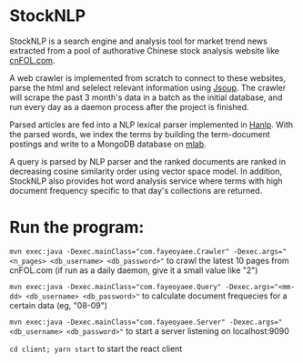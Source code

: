 # StockNLP

StockNLP is a search engine and analysis tool for market trend news extracted from a pool of authorative Chinese stock analysis website like [cnFOL.com](http://sc.stock.cnfol.com/ggzixun/). 

A web crawler is implemented from scratch to connect to these websites, parse the html and selelect relevant information using [Jsoup](https://jsoup.org/). The crawler will scrape the past 3 month's data in a batch as the initial database, and run every day as a daemon process after the project is finished.

Parsed articles are fed into a NLP lexical parser implemented in [Hanlp](https://github.com/hankcs/HanLP). With the parsed words, we index the terms by building the term-document postings and write to a MongoDB database on [mlab](https://www.mlab.com/company/).

A query is parsed by NLP parser and the ranked documents are ranked in decreasing cosine similarity order using vector space model. In addition, StockNLP also provides hot word analysis service where terms with high document frequency specific to that day's collections are returned.  

# Run the program:

`mvn exec:java -Dexec.mainClass="com.fayeoyaee.Crawler" -Dexec.args="<n_pages> <db_username> <db_password>"` to crawl the latest 10 pages from cnFOL.com (if run as a daily daemon, give it a small value like "2")

`mvn exec:java -Dexec.mainClass="com.fayeoyaee.Query" -Dexec.args="<mm-dd> <db_username> <db_password>"` to calculate document frequecies for a certain data (eg, "08-09")

`mvn exec:java -Dexec.mainClass="com.fayeoyaee.Server" -Dexec.args="<db_username> <db_password>"` to start a server listening on localhost:9090

`cd client; yarn start` to start the react client